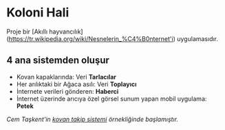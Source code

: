# Koloni Hali

Proje bir [Akıllı hayvancılık] (https://tr.wikipedia.org/wiki/Nesnelerin_%C4%B0nternet'i) uygulamasıdır.
## 4 ana sistemden oluşur
- Kovan kapaklarında: Veri **Tarlacılar**
- Her arılıktaki bir Ağaca asılı: Veri **Toplayıcı**
- İnternete verileri gönderen: **Haberci**
- İnternet üzerinde arıcıya özel görsel sunum yapan mobil uygulama: **Petek**

_Cem Taşkent'in [kovan takip sistemi](http://kovantakip.blogspot.com.tr/) örnekliğinde başlamıştır._
